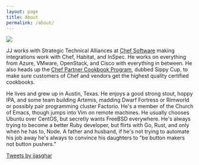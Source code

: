 ```yaml
---
layout: page
title: About
permalink: /about/
---
```


![](https://en.gravatar.com/userimage/24832742/b2d2a1566931d2d303135742259bcfa5.jpg?size=200)

JJ works with Strategic Technical Alliances at [Chef Software][chef] making integrations
work with Chef, Habitat, and InSpec. He works on everything from Azure, VMware,
OpenStack, and Cisco with everything in between. He also heads up the [Chef Partner
Cookbook Program][cpcp], dubbed Sippy Cup, to make sure customers of Chef and vendors
get the highest quality certified cookbooks.

He lives and grew up in Austin, Texas. He enjoys a good strong stout, hoppy IPA,
and some team building Artemis, madding Dwarf Fortress or Rimworld or possibly pair programming
cluster Factorio. He's a member of the Church of Emacs, though jumps into Vim on
remote machines. He usually chooses Ubuntu over CentOS, but secretly wants FreeBSD
everywhere. He's always trying to become a better Ruby developer, but flirts with
Go, Rust, and only when he has to, Node. A father and husband, if he's not trying
to automate his job away he's always to convince his daughters to "be button makers
not button pushers."

<a class="twitter-timeline" data-lang="en" data-width="500" data-height="500" href="https://twitter.com/jjasghar">Tweets by jjasghar</a> <script async src="//platform.twitter.com/widgets.js" charset="utf-8"></script>

[chef]: https://chef.io
[cpcp]: https://www.chef.io/partners/cookbooks/
